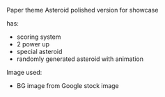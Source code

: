 Paper theme Asteroid
polished version for showcase

has:
- scoring system
- 2 power up
- special asteroid
- randomly generated asteroid with animation

Image used:
- BG image from Google stock image
